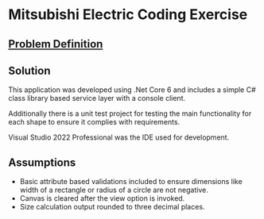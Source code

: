 # Mitsubishi Electric Coding Exercise

## [Problem Definition](ProblemDefinition.md)

## Solution  

This application was developed using .Net Core 6 and includes a simple C# class library based service layer with a console client.

Additionally there is a unit test project for testing the main functionality for each shape to ensure it complies with requirements.

Visual Studio 2022 Professional was the IDE used for development.

## Assumptions

* Basic attribute based validations included to ensure dimensions like width of a rectangle or radius of a circle are not negative.
* Canvas is cleared after the view option is invoked.
* Size calculation output rounded to three decimal places.
